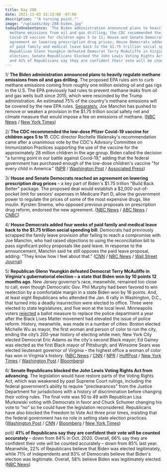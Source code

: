 ```yaml
---
title: Day 288
date: 2021-11-03 15:13:00 -07:00
description: '"A turning point."'
image: "/uploads/day-288-biden.jpg"
todayInOneSentence: 'The Biden administration announced plans to heavily regulate
  methane emissions from oil and gas drilling; the CDC recommended the low-dose Pfizer
  Covid-19 vaccine for children ages 5 to 11; House and Senate Democrats reached an
  agreement on lowering prescription drug prices; House Democrats added four weeks
  of paid family and medical leave back to the $1.75 trillion social spending bill;
  Republican Glenn Youngkin defeated Democrat Terry McAuliffe in Virginia''s gubernatorial
  election; Senate Republicans blocked the John Lewis Voting Rights Act from advancing;
  and 41% of Republicans say they are confident their vote will be counted accurately. '
---
```


1/ **The Biden administration announced plans to heavily regulate methane emissions from oil and gas drilling**. The proposed EPA rules aim to curb methane emissions coming from roughly one million existing oil and gas rigs in the U.S. The EPA previously had rules to prevent methane leaks from oil and gas wells built since 2015, which were rescinded by the Trump administration. An estimated 75% of the country's methane emissions will be covered by the new EPA rules. [Separately](https://www.nytimes.com/2021/11/02/us/politics/methane-emissions-fee.html), Joe Manchin has pushed to remove or weaken a provision in the $1.75 trillion social safety net and climate measure that would impose a fee on emissions of methane. ([NBC News](https://www.nbcnews.com/science/environment/white-house-announces-new-methane-regulations-kicking-global-pledge-rcna4280) / [New York Times](https://www.nytimes.com/2021/11/02/climate/biden-methane-climate.html))

2/ **The CDC recommended the low-dose Pfizer Covid-19 vaccine for children ages 5 to 11**. CDC director Rochelle Walensky's recommendation came after a unanimous vote by the CDC's Advisory Committee on Immunization Practices supporting the use of the vaccine for the approximately 28 million children in the age group. Biden called the decision "a turning point in our battle against Covid-19," adding that the federal government has purchased enough of the low-dose children's vaccine "for every child in America." ([NPR](https://www.npr.org/sections/health-shots/2021/11/02/1051301705/cdc-advisors-recommend-pfizers-covid-vaccine-for-children-ages-5-through-11) / [Washington Post](https://www.washingtonpost.com/health/2021/11/02/cdc-advisers-recommend-pfizer-biontech-childrens-vacccine/) / [Associated Press](https://apnews.com/article/covid-vaccines-children-shots-begin-2990bc9828427b17f303fca54ae60bf0))

3/ **House and Senate Democrats reached an agreement on lowering prescription drug prices** – a key part of Biden's $1.75 trillion "Build Back Better" package. The proposed deal would establish a $2,000 out-of-pocket limit for seniors’ expenses in Medicare Part D, allow the government power to regulate the prices of some of the most expensive drugs, like insulin. Kyrsten Sinema, who opposed previous proposals on prescription drug reform, endorsed the new agreement. ([NBC News](https://www.nbcnews.com/politics/congress/pelosi-says-build-back-better-disputes-may-be-resolved-end-n1282989) / [ABC News](https://abcnews.go.com/Politics/schumer-deal-reached-lowering-prescription-drug-costs-part/story?id=80929159) / [CNBC](https://www.cnbc.com/2021/11/02/democrats-reach-a-major-deal-on-drug-prices-spending-bill-nearly-done.html))

4/ **House Democrats added four weeks of paid family and medical leave back to the $1.75 trillion social spending bill**. Democrats had previously scrapped the family leave provision after failing to reach a compromise with Joe Manchin, who had raised objections to using the reconciliation bill to pass significant policy proposals like paid leave. In response to the announcement, Manchin said he still opposes the paid leave proposal, adding: "They know how I feel about that." ([CNN](https://www.cnn.com/2021/11/03/politics/paid-leave-pelosi-add/index.html) / [NBC News](https://www.nbcnews.com/politics/congress/house-democrats-add-paid-family-leave-back-proposed-1-75t-n1283105) / [Wall Street Journal](https://www.wsj.com/articles/pelosi-says-house-democrats-will-add-paid-leave-back-to-bill-11635951745))

5/ **Republican Glenn Youngkin defeated Democrat Terry McAuliffe in Virginia's gubernatorial election – a state that Biden won by 10 points 12 months ago**. New Jersey governor’s race, meanwhile, remained too close to call, even though Democratic Gov. Phil Murphy had been favored to win reelection by a comfortable margin in a state Biden won by 16 points. And, at least eight Republicans who attended the Jan. 6 rally in Washington, D.C., that turned into a deadly insurrection were elected to office. Three were elected to state legislatures, and five won at the local level. Minneapolis voters [rejected](https://www.npr.org/2021/11/02/1051617581/minneapolis-police-vote) a ballot measure to replace the police department a year after the Black Lives Matter movement had elevated the issue of police reform. History, meanwhile, was made in a number of cities: Boston elected Michelle Wu as mayor, the first woman and person of color to run the city, ending the city’s 200-year history of electing white men; New York City elected Democrat Eric Adams as the city's second Black mayor; Ed Gainey was elected as the first Black mayor of Pittsburgh; and Winsome Sears was elected lieutenant governor of Virginia – the highest office a woman of color has won in Virginia's history. ([NBC News](https://www.nbcnews.com/politics/elections/polls-close-soon-virginia-s-closely-watched-gubernatorial-election-n1283066) / [CNN](https://www.cnn.com/2021/11/02/politics/new-jersey-governor-election/index.html) / [NPR](https://www.npr.org/2021/11/03/1051811110/election-night-2021-results-michelle-wu-eric-adams-ed-gainey-mayor) / [HuffPost](https://www.huffpost.com/entry/january-6-capitol-riot-republicans-elected-to-office_n_6181bc04e4b0ad6f587b79a8) / [New York Times](https://www.nytimes.com/live/2021/11/03/us/election-updates) / [Washington Post](https://www.washingtonpost.com/politics/virginia-democrats/2021/11/02/c204c8ca-3843-11ec-9bc4-86107e7b0ab1_story.html) / [Bloomberg](https://www.bloomberg.com/news/articles/2021-11-03/gop-s-youngkin-sends-democrats-a-2022-wake-up-call-from-virginia?sref=MIBMEEoj))

6/ **Senate Republicans blocked the John Lewis Voting Rights Act from advancing**. The legislation would have restore parts of the Voting Rights Act, which was weakened by past Supreme Court rulings, including the federal government’s ability to require "preclearances" from the Justice Department for jurisdictions with a history of discrimination before changing their voting rules. The final vote was 50 to 49 with Republican Lisa Murkowski voting with Democrats in favor and Chuck Schumer changing his vote to “no” so he could have the legislation reconsidered. Republicans have also blocked the Freedom to Vote Act three prior times, insisting that the federal government has no role in setting state election practices. ([Washington Post](https://www.washingtonpost.com/politics/senate-voting-john-lewis/2021/11/03/de00974e-3cc5-11ec-bfad-8283439871ec_story.html) / [CNN](https://www.cnn.com/2021/11/03/politics/john-lewis-voting-rights-act-senate-vote/index.html) / [Bloomberg](https://www.bloomberg.com/news/articles/2021-11-03/voting-rights-stalled-again-in-the-senate-as-gop-blocks-bill?sref=MIBMEEoj) / [New York Times](https://www.nytimes.com/2021/11/03/us/politics/senate-republicans-voting-rights-act.html))

poll/ **41% of Republicans say they are confident their vote will be counted accurately** – down from 84% in Oct. 2020.  Overall, 66% say they are confident their vote will be counted accurately – down from 85% last year. Meanwhile, 22% of Republicans believe that Biden was elected legitimately, while 71% of independents and 93% of Democrats believe that Biden's election was legitimate. Overall, 58% believe Biden was legitimately elected. ([NBC News](https://www.nbcnews.com/politics/meet-the-press/nbc-news-poll-50-percent-republicans-doubt-their-vote-will-n1282849))